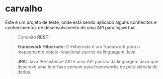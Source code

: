 # carvalho
 

Este é um projeto de teste, onde está sendo aplicado alguns conhecitos e conhecimentos de desenvolvimento de uma API para lojavirtual.

> Conceito **REST:** 
> 
> **Framework Hibernate:** O Hibernate é um framework para o mapeamento objeto-relacional escrito na linguagem Java
> 
> **JPA:** Java Persistence API é uma API padrão da linguagem Java que descreve uma interface comum para frameworks de persistência de dados. 
